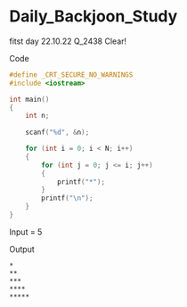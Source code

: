 # Daily_Backjoon_Study

fitst day 22.10.22 Q_2438 Clear!

Code 
```C++
#define _CRT_SECURE_NO_WARNINGS
#include <iostream>

int main()
{
	int n;
	
	scanf("%d", &n);

	for (int i = 0; i < N; i++)
	{
		for (int j = 0; j <= i; j++)
		{
			printf("*");
		}
		printf("\n");
	}
}
```
Input = 5

Output
```
*
**
***
****
*****
```
